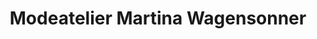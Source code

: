 ---
title: "Modeatelier Martina Wagensonner"
url: /krems-an-der-donau/modeatelier-martina-wagensonner/
shop: Kleidung
---